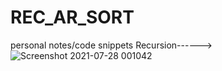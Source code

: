 # REC_AR_SORT
personal notes/code snippets
Recursion------>
![Screenshot 2021-07-28 001042](https://user-images.githubusercontent.com/75937169/127209758-225767ab-66f1-48dd-a0e4-4395935b98e0.png)
